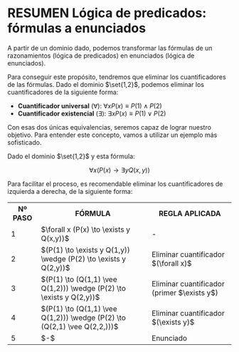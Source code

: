 # RESUMEN Lógica de predicados: fórmulas a enunciados

A partir de un dominio dado, podemos transformar las fórmulas de un razonamientos (lógica de predicados) en enunciados (lógica de enunciados).

Para conseguir este propósito, tendremos que eliminar los cuantificadores de las fórmulas.  Dado el dominio $\set{1,2}$, podemos eliminar los cuantificadores de la siguiente forma:

- **Cuantificador universal** $(\forall)$: $\forall x P(x) \equiv P(1) \wedge P(2)$
- **Cuantificador existencial** $(\exists)$: $\exists x P(x) \equiv P(1) \vee P(2)$

Con esas dos únicas equivalencias, seremos capaz de lograr nuestro objetivo. Para entender este concepto, vamos a utilizar un ejemplo más sofisticado.

Dado el dominio $\set{1,2}$ y esta fórmula:

$$\forall x (P(x) \to \exists y Q(x,y))$$

Para facilitar el proceso, es recomendable eliminar los cuantificadores de izquierda a derecha, de la siguiente forma:

<table>
	<tr>
		<th>Nº PASO</th>
		<th>FÓRMULA</th>
		<th>REGLA APLICADA</th>
	</tr>
	<tr>
		<td>1</td>
		<td>$\forall x (P(x) \to \exists y Q(x,y))$</td>
		<td>-</td>
	</tr>
	<tr>
		<td>2</td>
		<td>$(P(1) \to \exists y Q(1,y)) \wedge (P(2) \to \exists y Q(2,y))$</td>
		<td>Eliminar cuantificador $(\forall x)$</td>
	</tr>
	<tr>
		<td>3</td>
		<td>$(P(1) \to (Q(1,1) \vee Q(1,2))) \wedge (P(2) \to \exists y Q(2,y))$</td>
		<td>Eliminar cuantificador (primer $\exists y$)</td>
	</tr>
	<tr>
		<td>4</td>
		<td>$(P(1) \to (Q(1,1) \vee Q(1,2))) \wedge (P(2) \to (Q(2,1) \vee Q(2,2,)))$</td>
		<td>Eliminar cuantificador $(\exists y)$</td>
	</tr>
	<tr>
		<td>5</td>
		<td>$-$</td>
		<td>Enunciado</td>
	</tr>
</table>